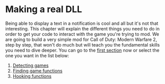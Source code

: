 # Making a real DLL
Being able to display a text in a notification is cool and all but it's not that interesting. This chapter will explain the different things you need to do in order to get your code to interact with the game you're trying to mod. We are going to build a very simple mod for Call of Duty: Modern Warfare 2, step by step, that won't do much but will teach you the fundamental skills you need to dive deeper. You can go to the [first section](DetectingGames/detecting-games.md) now or select the one you want in the list below:

1. [Detecting games](DetectingGames/detecting-games.md)  
2. [Finding game functions](finding-functions.md)  
3. [Hooking functions](HookingFunctions/hooking-functions.md)  
